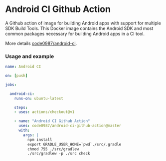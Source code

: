 # Android CI Github Action

A Github action of image for building Android apps with support for multiple SDK Build Tools. This Docker image contains the Android SDK and most common packages necessary for building Android apps in a CI tool. 

More details [code0987/android-ci](https://github.com/code09887/android-ci).

### Usage and example

```yml
name: Android CI

on: [push]

jobs:

  android-ci:
    runs-on: ubuntu-latest

    steps:
    - uses: actions/checkout@v1

    - name: "Android CI Github Action"
      uses: code0987/android-ci-github-action@master
      with:
        args: |
          npm install
          export GRADLE_USER_HOME=`pwd`./src/.gradle
          chmod 755 ./src/gradlew 
          ./src/gradlew -p ./src check
```

